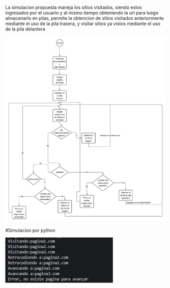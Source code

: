 La simulacion propuesta maneja los sitios visitados, siendo estos ingresados por el usuario y al mismo tiempo obteniendo la url para luego almacenarlo en pilas, permite la obtencion de sitios visitados anteriormente mediante el uso de la pila trasera, y visitar sitios ya vistos mediante el uso de la pila delantera

![Diagrama de flujo](Diagrama.png)

#Simulacion por python

![Simulacion por python](output.png)

